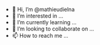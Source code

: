 - 👋 Hi, I’m @mathieudielna
- 👀 I’m interested in …
- 🌱 I’m currently learning …
- 💞️ I’m looking to collaborate on …
- 📫 How to reach me ...

<!---
mathieudielna/mathieudielna is a ✨ special ✨ repository because its `README.md` (this file) appears on your GitHub profile.
You can click the Preview link to take a look at your changes.
--->
